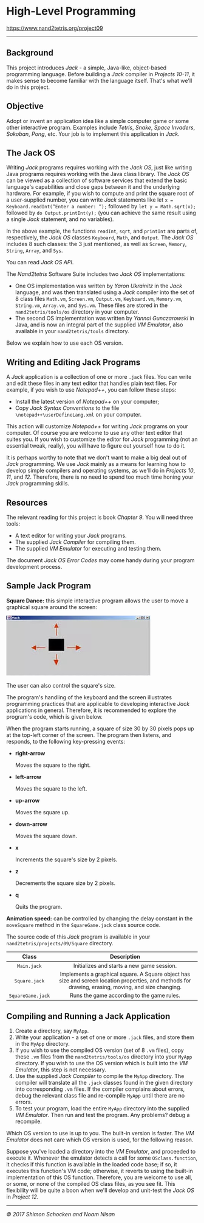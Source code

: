 # High-Level Programming

https://www.nand2tetris.org/project09

------

## Background

This project introduces *Jack* - a simple, Java-like, object-based programming language. Before building a *Jack* compiler in *Projects 10-11*, it makes sense to become familiar with the language itself. That's what we'll do in this project.

## Objective

Adopt or invent an application idea like a simple computer game or some other interactive program. Examples include *Tetris*, *Snake*, *Space Invaders*, *Sokoban*, *Pong*, etc. Your job is to implement this application in *Jack*.

## The Jack OS

Writing *Jack* programs requires working with the *Jack OS*, just like writing Java programs requires working with the Java class library. The *Jack OS* can be viewed as a collection of software services that extend the basic language's capabilities and close gaps between it and the underlying hardware. For example, if you wish to compute and print the square root of a user-supplied number, you can write *Jack* statements like let `x = Keyboard.readInt(”Enter a number: ”);` followed by `let y = Math.sqrt(x);` followed by `do Output.printInt(y);` (you can achieve the same result using a single *Jack* statement, and no variables).

In the above example, the functions `readInt`, `sqrt`, and `printInt` are parts of, respectively, the *Jack OS* classes `Keyboard`, `Math`, and `Output`. The *Jack OS* includes 8 such classes: the 3 just mentioned, as well as `Screen`, `Memory`, `String`, `Array`, and `Sys`.

You can read *Jack OS API*.

The *Nand2tetris* Software Suite includes two *Jack OS* implementations:

- One OS implementation was written by *Yaron Ukrainitz* in the *Jack* language, and was then translated using a *Jack* compiler into the set of 8 class files `Math.vm`, `Screen.vm`, `Output.vm`, `Keyboard.vm`, `Memory.vm`, `String.vm`, `Array.vm`, and `Sys.vm`. These files are stored in the `nand2tetris/tools/os` directory in your computer.
- The second OS implementation was written by *Yannai Gunczarowski* in Java, and is now an integral part of the supplied *VM Emulator*, also available in your `nand2tetris/tools` directory.

Below we explain how to use each OS version.

## Writing and Editing Jack Programs

A *Jack* application is a collection of one or more `.jack` files. You can write and edit these files in any text editor that handles plain text files. For example, if you wish to use *Notepad++*, you can follow these steps:

- Install the latest version of *Notepad++* on your computer;
- Copy *Jack Syntax Conventions* to the file `\notepad++\userDefineLang.xml` on your computer.

This action will customize *Notepad++* for writing *Jack* programs on your computer. Of course you are welcome to use any other text editor that suites you. If you wish to customize the editor for *Jack* programming (not an essential tweak, really), you will have to figure out yourself how to do it.

It is perhaps worthy to note that we don't want to make a big deal out of *Jack* programming. We use *Jack* mainly as a means for learning how to develop simple compilers and operating systems, as we'll do in *Projects 10*, *11*, and *12*. Therefore, there is no need to spend too much time honing your *Jack* programming skills.

## Resources

The relevant reading for this project is book *Chapter 9*. You will need three tools:

- A text editor for writing your *Jack* programs.
- The supplied *Jack Compiler* for compiling them.
- The supplied *VM Emulator* for executing and testing them.

The document *Jack OS Error Codes* may come handy during your program development process.

## Sample Jack Program

**Square Dance:** this simple interactive program allows the user to move a graphical square around the screen:

![square-dance](Images/square-dance.jpg)

The user can also control the square's size.

The program's handling of the keyboard and the screen illustrates programming practices that are applicable to developing interactive *Jack* applications in general. Therefore, it is recommended to explore the program's code, which is given below.

When the program starts running, a square of size 30 by 30 pixels pops up at the top-left corner of the screen. The program then listens, and responds, to the following key-pressing events:

- **right-arrow**

  Moves the square to the right.

- **left-arrow**

  Moves the square to the left.

- **up-arrow**

  Moves the square up.

- **down-arrow**

  Moves the square down.

- **x**

  Increments the square's size by 2 pixels.

- **z**

  Decrements the square size by 2 pixels.

- **q**

  Quits the program.

**Animation speed:** can be controlled by changing the delay constant in the `moveSquare` method in the `SquareGame.jack` class source code.

The source code of this *Jack* program is available in your `nand2tetris/projects/09/Square` directory.

|       Class       |                         Description                          |
| :---------------: | :----------------------------------------------------------: |
|    `Main.jack`    |          Initializes and starts a new game session.          |
|   `Square.jack`   | Implements a graphical square. A Square object has size and screen location properties, and methods for drawing, erasing, moving, and size changing. |
| `SquareGame.jack` |          Runs the game according to the game rules.          |

## Compiling and Running a Jack Application

1. Create a directory, say `MyApp`.
2. Write your application - a set of one or more `.jack` files, and store them in the `MyApp` directory.
3. If you wish to use the compiled OS version (set of 8 `.vm` files), copy these `.vm` files from the `nand2tetris/tools/os` directory into your `MyApp` directory. If you wish to use the OS version which is built into the *VM Emulator*, this step is not necessary.
4. Use the supplied *Jack Compiler* to compile the `MyApp` directory. The compiler will translate all the `.jack` classes found in the given directory into corresponding `.vm` files. If the compiler complains about errors, debug the relevant class file and re-compile `MyApp` until there are no errors.
5. To test your program, load the entire `MyApp` directory into the supplied *VM Emulator*. Then run and test the program. Any problems? debug a recompile.

Which OS version to use is up to you. The built-in version is faster. The *VM Emulator* does not care which OS version is used, for the following reason.

Suppose you've loaded a directory into the *VM Emulator*, and proceeded to execute it. Whenever the emulator detects a call for some `OSclass.function`, it checks if this function is available in the loaded code base; if so, it executes this function's VM code; otherwise, it reverts to using the built-in implementation of this OS function. Therefore, you are welcome to use all, or some, or none of the compiled OS class files, as you see fit. This flexibility will be quite a boon when we'll develop and unit-test the *Jack OS* in *Project 12*.

------

*© 2017 Shimon Schocken and Noam Nisan*
